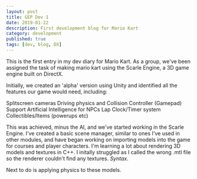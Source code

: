 ```yaml
---
layout: post
title: GEP Dev 1
date: 2019-01-22
description: First development blog for Mario Kart
category: development
published: true
tags: [dev, blog, DX]
---
```


This is the first entry in my dev diary for Mario Kart.
As a group, we've been assigned the task of making mario kart using the Scarle Engine, a 3D game engine built on DirectX.

Initially, we created an 'alpha' version using Unity and identified all the features our game would need, including:

Splitscreen cameras
Driving physics and Collision
Controller (Gamepad) Support
Artificial Intelligence for NPCs
Lap Clock/Timer system
Collectibles/Items (powerups etc)

This was achieved, minus the AI, and we've started working in the Scarle Engine.
I've created a basic scene manager, similar to ones I've used in other modules, and have began working on importing 
models into the game for courses and player characters. I'm learning a lot about rendering 3D models and textures in C++. 
I initally struggled as I called the wrong .mtl file so the renderer couldn't find any textures. *Syntax*.

Next to do is applying physics to these models.



